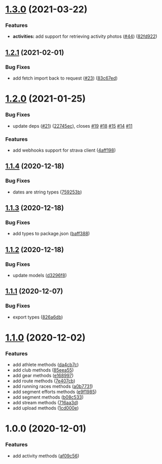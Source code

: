 # [1.3.0](https://github.com/rfoel/strava/compare/v1.2.1...v1.3.0) (2021-03-22)


### Features

* **activities:** add support for retrieving activity photos ([#44](https://github.com/rfoel/strava/issues/44)) ([82fd922](https://github.com/rfoel/strava/commit/82fd922c5ab1eb00c52fc3b936522ff4c27b10c9))

## [1.2.1](https://github.com/rfoel/strava/compare/v1.2.0...v1.2.1) (2021-02-01)


### Bug Fixes

* add fetch import back to request ([#23](https://github.com/rfoel/strava/issues/23)) ([83c67ed](https://github.com/rfoel/strava/commit/83c67ed3dd1cf49630de796bacbe15869d36a549))

# [1.2.0](https://github.com/rfoel/strava/compare/v1.1.4...v1.2.0) (2021-01-25)


### Bug Fixes

* update deps ([#21](https://github.com/rfoel/strava/issues/21)) ([22745ec](https://github.com/rfoel/strava/commit/22745ec6de296024defc6fccbabdf684ebe17963)), closes [#19](https://github.com/rfoel/strava/issues/19) [#18](https://github.com/rfoel/strava/issues/18) [#15](https://github.com/rfoel/strava/issues/15) [#14](https://github.com/rfoel/strava/issues/14) [#11](https://github.com/rfoel/strava/issues/11)


### Features

*  add webhooks support for strava client ([4aff198](https://github.com/rfoel/strava/commit/4aff19838370db891245fcea6f138c7e414b38fd))

## [1.1.4](https://github.com/rfoel/strava/compare/v1.1.3...v1.1.4) (2020-12-18)


### Bug Fixes

* dates are string types ([759253b](https://github.com/rfoel/strava/commit/759253b416a299f6ef63d7a2358cc4c73ef31585))

## [1.1.3](https://github.com/rfoel/strava/compare/v1.1.2...v1.1.3) (2020-12-18)


### Bug Fixes

* add types to package.json ([baff388](https://github.com/rfoel/strava/commit/baff3886127b80a544f791bbcd262528f19b9163))

## [1.1.2](https://github.com/rfoel/strava/compare/v1.1.1...v1.1.2) (2020-12-18)


### Bug Fixes

* update models ([d3296f8](https://github.com/rfoel/strava/commit/d3296f815c201d1acd21e7948491cf10a41274b0))

## [1.1.1](https://github.com/rfoel/strava/compare/v1.1.0...v1.1.1) (2020-12-07)


### Bug Fixes

* export types ([826a6db](https://github.com/rfoel/strava/commit/826a6db0fcc82151538e389b2c2e2fa2e05af77d))

# [1.1.0](https://github.com/rfoel/strava/compare/v1.0.0...v1.1.0) (2020-12-02)


### Features

* add athlete methods ([da4cb7c](https://github.com/rfoel/strava/commit/da4cb7cb36551b6578c2bd05164e13eb2695d6c0))
* add club methods ([85eea55](https://github.com/rfoel/strava/commit/85eea55559c67ee514092170ae54e70454224e4c))
* add gear methods ([e168997](https://github.com/rfoel/strava/commit/e16899734a9f120f14ca673117d89639ce90104a))
* add route methods ([7e407cb](https://github.com/rfoel/strava/commit/7e407cb1f2173920c5609f74e2827890cfa72e45))
* add running races methods ([a0b7731](https://github.com/rfoel/strava/commit/a0b7731165ba6ba341f7470d6ccfeb1e3dd44faf))
* add segment efforts methods ([e9f1985](https://github.com/rfoel/strava/commit/e9f1985c480df472cc8d068ee880da4604371c68))
* add segment methods ([b08c533](https://github.com/rfoel/strava/commit/b08c53397b2fe4de2465e34ff8a398e4effc8cfd))
* add stream methods ([716aa3d](https://github.com/rfoel/strava/commit/716aa3d4e94b4e6ea05b5f04e4e583d893d37973))
* add upload methods ([1cd000e](https://github.com/rfoel/strava/commit/1cd000e02891dd18862bad27ca35a72ae4e53223))

# 1.0.0 (2020-12-01)


### Features

* add activity methods ([af09c56](https://github.com/rfoel/strava/commit/af09c5654bea052614437662cc3e3216aa87033e))
